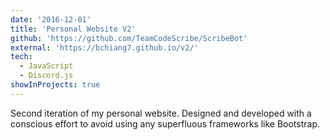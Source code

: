 ```yaml
---
date: '2016-12-01'
title: 'Personal Website V2'
github: 'https://github.com/TeamCodeScribe/ScribeBot'
external: 'https://bchiang7.github.io/v2/'
tech:
  - JavaScript
  - Discord.js
showInProjects: true
---
```


Second iteration of my personal website. Designed and developed with a conscious effort to avoid using any superfluous frameworks like Bootstrap.
